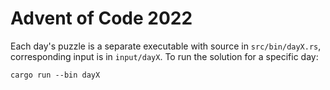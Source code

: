 # Advent of Code 2022

Each day's puzzle is a separate executable with source in `src/bin/dayX.rs`,
corresponding input is in `input/dayX`. To run the solution for a specific day:

```
cargo run --bin dayX
```

